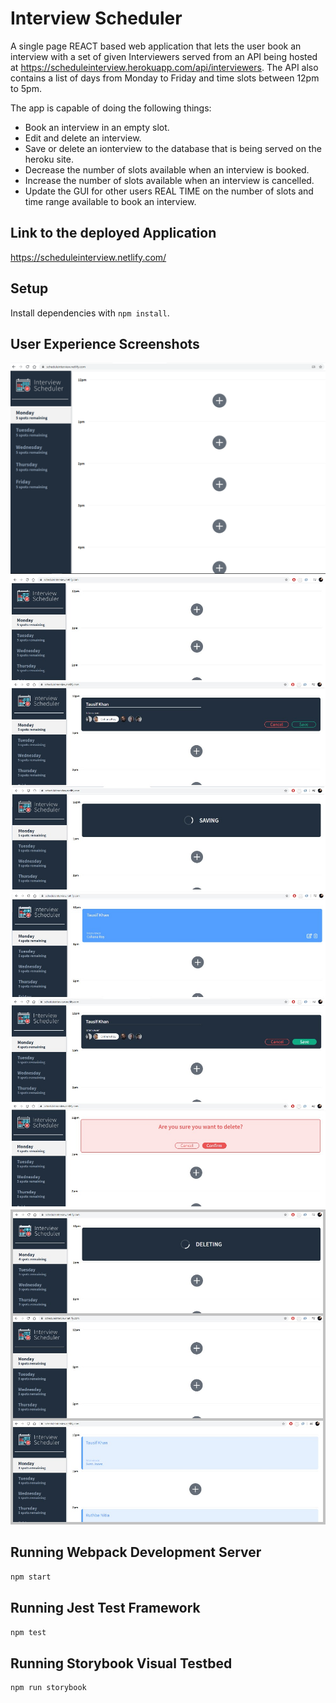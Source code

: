 # Interview Scheduler
A single page REACT based web application that lets the user book an interview with a set of given Interviewers served from an API being hosted at https://scheduleinterview.herokuapp.com/api/interviewers. The API also contains a list of days from Monday to Friday and time slots between 12pm to 5pm.

The app is capable of doing the following things:
- Book an interview in an empty slot.
- Edit and delete an interview.
- Save or delete an ionterview to the database that is being served on the heroku site.
- Decrease the number of slots available when an interview is booked.
- Increase the number of slots available when an interview is cancelled.
- Update the GUI for other users REAL TIME on the number of slots and time range available to book an interview.   

## Link to the deployed Application

https://scheduleinterview.netlify.com/  

## Setup

Install dependencies with `npm install`.

## User Experience Screenshots

![Landing_page](screenshots/1.landing_pg.PNG)
![Booking_interview_process](screenshots/2.booking_interview_process.png)
![Edit_delete_interview](screenshots/3.edit_delete_interview.png)
![Multiple_interview and slot update](screenshots/4.delete_and_multiple_interview.png)


## Running Webpack Development Server

```sh
npm start
```

## Running Jest Test Framework

```sh
npm test
```

## Running Storybook Visual Testbed

```sh
npm run storybook
```
